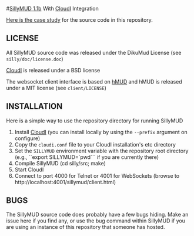 #[SillyMUD 1.1b](http://www.mudbytes.net/file-319) With [CloudI](http://cloudi.org) Integration

[Here is the case study](http://www.toptal.com/erlang/modernizing-legacy-software-an-example-using-erlang-and-cloudi) for the source code in this repository.

## LICENSE

All SillyMUD source code was released under the DikuMud License
(see `silly/doc/license.doc`)

[CloudI](http://cloudi.org) is released under a BSD license

The websocket client interface is based on
[hMUD](https://github.com/blueoctopus/hMUD)
and hMUD is released under a MIT license
(see `client/LICENSE`)

## INSTALLATION

Here is a simple way to use the repository directory for running SillyMUD

1. Install [CloudI](http://cloudi.org)
   (you can install locally by using the `--prefix` argument on configure)
2. Copy the `cloudi.conf` file to your CloudI installation's etc directory
3. Set the `SILLYMUD` environment variable with the repository root directory
   (e.g., ``export SILLYMUD=`pwd``` if you are currently there)
4. Compile SillyMUD (cd silly/src; make)
5. Start CloudI
6. Connect to port 4000 for Telnet or 4001 for WebSockets
   (browse to http://localhost:4001/sillymud/client.html)

## BUGS

The SillyMUD source code does probably have a few bugs hiding.
Make an issue here if you find any, or use the bug command within SillyMUD
if you are using an instance of this repository that someone has hosted.

